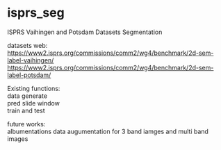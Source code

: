 # isprs_seg
ISPRS Vaihingen and Potsdam Datasets Segmentation

datasets web:  
https://www2.isprs.org/commissions/comm2/wg4/benchmark/2d-sem-label-vaihingen/  
https://www2.isprs.org/commissions/comm2/wg4/benchmark/2d-sem-label-potsdam/  

Existing functions:  
data generate  
pred slide window  
train and test  

future works:  
albumentations data augumentation for 3 band iamges and multi band images



